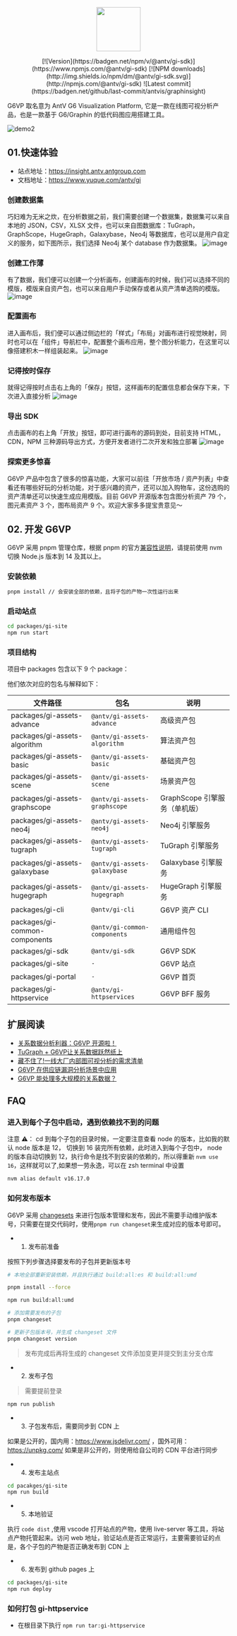 <p align="center">
  <a href="https://insight.antv.antgroup.com">
    <img width="100" src="https://mdn.alipayobjects.com/huamei_qa8qxu/afts/img/A*JWHaT5RS95YAAAAAAAAAAAAADmJ7AQ/original">
  </a>
</p>

<div align="center">
[![Version](https://badgen.net/npm/v/@antv/gi-sdk)](https://www.npmjs.com/@antv/gi-sdk)
[![NPM downloads](http://img.shields.io/npm/dm/@antv/gi-sdk.svg)](http://npmjs.com/@antv/gi-sdk)
![Latest commit](https://badgen.net/github/last-commit/antvis/graphinsight)
</div>

G6VP 取名意为 AntV G6 Visualization Platform, 它是一款在线图可视分析产品，也是一款基于 G6/Graphin 的低代码图应用搭建工具。

![demo2](https://github.com/antvis/G6VP/assets/10703060/40560cd2-3fea-41f8-888b-5abc1eb09b66)


## 01.快速体验

- 站点地址：https://insight.antv.antgroup.com
- 文档地址：https://www.yuque.com/antv/gi

### 创建数据集

巧妇难为无米之炊，在分析数据之前，我们需要创建一个数据集，数据集可以来自本地的 JSON，CSV，XLSX 文件，也可以来自图数据库：TuGraph，GraphScope，HugeGraph，Galaxybase，Neo4j 等数据库，也可以是用户自定义的服务，如下图所示，我们选择 Neo4j 某个 database 作为数据集。
![image](https://github.com/antvis/G6VP/assets/10703060/85667759-70b2-4166-8181-47cb9e9fa3a3)

### 创建工作薄

有了数据，我们便可以创建一个分析画布，创建画布的时候，我们可以选择不同的模版，模版来自资产包，也可以来自用户手动保存或者从资产清单选购的模版。
![image](https://github.com/antvis/G6VP/assets/10703060/91d44a3e-873c-48e6-9a82-3576677d73a8)

### 配置画布

进入画布后，我们便可以通过侧边栏的「样式」「布局」对画布进行视觉映射，同时也可以在「组件」导航栏中，配置整个画布应用，整个图分析能力，在这里可以像搭建积木一样组装起来。
![image](https://github.com/antvis/G6VP/assets/10703060/a1069da9-3034-4580-a3fc-c3d824445d4a)

### 记得按时保存

就得记得按时点击右上角的「保存」按钮，这样画布的配置信息都会保存下来，下次进入直接分析
![image](https://github.com/antvis/G6VP/assets/10703060/11779885-5e43-4c37-81c4-54f152d9ebbe)

### 导出 SDK
点击画布的右上角「开放」按钮，即可进行画布的源码到处，目前支持 HTML，CDN，NPM 三种源码导出方式，方便开发者进行二次开发和独立部署
![image](https://github.com/antvis/G6VP/assets/10703060/557a3555-60f6-432f-a898-073bfe478983)

### 探索更多惊喜

G6VP 产品中包含了很多的惊喜功能，大家可以前往「开放市场 / 资产列表」中查看还有哪些好玩的分析功能，对于感兴趣的资产，还可以加入购物车，这份选购的资产清单还可以快速生成应用模版。目前 G6VP 开源版本包含图分析资产 79 个，图元素资产 3 个，图布局资产 9 个。欢迎大家多多提宝贵意见～


## 02. 开发 G6VP

G6VP 采用 pnpm 管理仓库，根据 pnpm 的官方[兼容性说明](https://pnpm.io/installation#compatibility)，请提前使用 nvm 切换 Node.js 版本到 14 及其以上。

### 安装依赖

```bash
pnpm install // 会安装全部的依赖，且将子包的产物一次性运行出来
```

### 启动站点

```bash
cd packages/gi-site
npm run start 
```

### 项目结构

项目中 packages 包含以下 9 个 package：

他们依次对应的包名与解释如下：

| 文件路径                      | 包名                         | 说明                          |
| ----------------------------- | ---------------------------- | ----------------------------- |
| packages/gi-assets-advance    | `@antv/gi-assets-advance`    | 高级资产包                    |
| packages/gi-assets-algorithm  | `@antv/gi-assets-algorithm`  | 算法资产包                    |
| packages/gi-assets-basic      | `@antv/gi-assets-basic`      | 基础资产包                    |
| packages/gi-assets-scene      | `@antv/gi-assets-scene`      | 场景资产包                    |
| packages/gi-assets-graphscope | `@antv/gi-assets-graphscope` | GraphScope 引擎服务（单机版） |
| packages/gi-assets-neo4j      | `@antv/gi-assets-neo4j`      | Neo4j 引擎服务                |
| packages/gi-assets-tugraph    | `@antv/gi-assets-tugraph`    | TuGraph 引擎服务              |
| packages/gi-assets-galaxybase | `@antv/gi-assets-galaxybase` | Galaxybase 引擎服务           |
| packages/gi-assets-hugegraph  | `@antv/gi-assets-hugegraph`  | HugeGraph 引擎服务            |
| packages/gi-cli               | `@antv/gi-cli`               | G6VP 资产 CLI                 |
| packages/gi-common-components | `@antv/gi-common-components` | 通用组件包                    |
| packages/gi-sdk               | `@antv/gi-sdk`               | G6VP SDK                      |
| packages/gi-site              | `-`                          | G6VP 站点                     |
| packages/gi-portal            | `-`                          | G6VP 首页                     |
| packages/gi-httpservice       | `@antv/gi-httpservices`      | G6VP BFF 服务                 |


## 扩展阅读
- [关系数据分析利器：G6VP 开源啦！](https://www.yuque.com/antv/blog/hvyi6wtaqsgug2a6)
- [TuGraph + G6VP让关系数据跃然纸上](https://www.bilibili.com/video/BV1Vv4y1V7tH)
- [藏不住了!一线大厂内部图可视分析的需求清单](https://www.yuque.com/antv/gi/hzbk0g)
- [G6VP 在供应链漏洞分析场景中应用](https://www.yuque.com/antv/gi/nxv0yx)
- [G6VP 能处理多大规模的关系数据？](https://www.yuque.com/antv/gi/geyqyr)


## FAQ

### 进入到每个子包中启动，遇到依赖找不到的问题

注意 ⚠️： cd 到每个子包的目录时候，一定要注意查看 node 的版本，比如我的默认 node 版本是 12， 切换到 16 装完所有依赖，此时进入到每个子包中， node 的版本自动切换到 12，执行命令是找不到安装的依赖的，所以得重新 `nvm use 16`，这样就可以了,如果想一劳永逸，可以在 zsh terminal 中设置

```bash
nvm alias default v16.17.0
```

### 如何发布版本

G6VP 采用 [changesets](https://pnpm.io/using-changesets) 来进行包版本管理和发布，因此不需要手动维护版本号，只需要在提交代码时，使用`pnpm run changeset`来生成对应的版本号即可。

- 1. 发布前准备

按照下列步骤选择要发布的子包并更新版本号

```bash
# 本地全部重新安装依赖，并且执行通过 build:all:es 和 build:all:umd

pnpm install --force

npm run build:all:umd

# 添加需要发布的子包
pnpm changeset

# 更新子包版本号，并生成 changeset 文件
pnpm changeset version
```

> 发布完成后再将生成的 changeset 文件添加变更并提交到主分支仓库

- 2. 发布子包

> 需要提前登录

```bash
npm run publish
```

- 3. 子包发布后，需要同步到 CDN 上

如果是公开的，国内用：https://www.jsdelivr.com/ ，国外可用：https://unpkg.com/
如果是非公开的，则使用给自公司的 CDN 平台进行同步

- 4. 发布主站点

```bash
cd pacakges/gi-site
npm run build
```

- 5. 本地验证

执行 `code dist` ,使用 vscode 打开站点的产物，使用 live-server 等工具，将站点产物托管起来。访问 web 地址，验证站点是否正常运行，主要需要验证的点是，各个子包的产物是否正确发布到 CDN 上

- 6. 发布到 github pages 上

```bash
cd packages/gi-site
npm run deploy
```

### 如何打包 gi-httpservice

- 在根目录下执行 `npm run tar:gi-httpservice`
